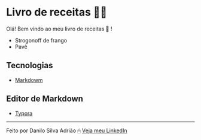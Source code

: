 # Livro de receitas :man_cook:

Olá! Bem vindo ao meu livro de receitas :shallow_pan_of_food: !

- Strogonoff de frango
- Pavê

 ## Tecnologias
  - [Markdowm](https://daringfireball.net/projects/markdown/)
  
  ## Editor de Markdown
  - [Typora](https://typora.io/)

---
Feito por Danilo Silva Adrião 🖱 [Veja meu LinkedIn](https://www.linkedin.com/in/danilosilvaadriao)
